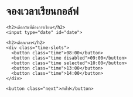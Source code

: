 <!DOCTYPE html>
<html lang="th">
<head>
  <meta charset="UTF-8">
  <title>จองเวลาเรียนกอล์ฟ</title>
  <link rel="stylesheet" href="style.css">
</head>
<body>
  <div class="container">
    <h1>จองเวลาเรียนกอล์ฟ</h1>

    <h2>เลือกวันที่ต้องการเรียน</h2>
    <input type="date" id="date">

    <h2>เลือกเวลา</h2>
    <div class="time-slots">
      <button class="time">08:00</button>
      <button class="time disabled">09:00</button>
      <button class="time selected">10:00</button>
      <button class="time">13:00</button>
      <button class="time">14:00</button>
    </div>

    <button class="next">ถัดไป</button>
  </div>
</body>
</html>
